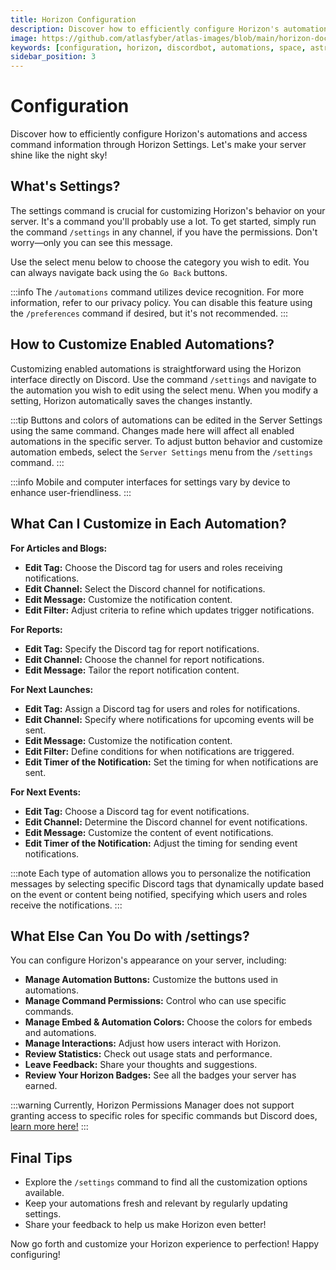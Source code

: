```yaml
---
title: Horizon Configuration
description: Discover how to efficiently configure Horizon's automations and access command information through Horizon Settings.
image: https://github.com/atlasfyber/atlas-images/blob/main/horizon-docs.jpg?raw=true
keywords: [configuration, horizon, discordbot, automations, space, astronomy, settings]
sidebar_position: 3
---
```


# Configuration

Discover how to efficiently configure Horizon's automations and access command information through Horizon Settings. Let's make your server shine like the night sky!

## What's Settings?

The settings command is crucial for customizing Horizon's behavior on your server. It's a command you'll probably use a lot. To get started, simply run the command `/settings` in any channel, if you have the permissions. Don't worry—only you can see this message.

Use the select menu below to choose the category you wish to edit. You can always navigate back using the `Go Back` buttons.

:::info
The `/automations` command utilizes device recognition. For more information, refer to our privacy policy. You can disable this feature using the `/preferences` command if desired, but it's not recommended.
:::

## How to Customize Enabled Automations?

Customizing enabled automations is straightforward using the Horizon interface directly on Discord. Use the command `/settings` and navigate to the automation you wish to edit using the select menu. When you modify a setting, Horizon automatically saves the changes instantly.

:::tip
Buttons and colors of automations can be edited in the Server Settings using the same command. Changes made here will affect all enabled automations in the specific server. To adjust button behavior and customize automation embeds, select the `Server Settings` menu from the `/settings` command.
:::

:::info
Mobile and computer interfaces for settings vary by device to enhance user-friendliness.
:::

## What Can I Customize in Each Automation?

**For Articles and Blogs:**
- **Edit Tag:** Choose the Discord tag for users and roles receiving notifications.
- **Edit Channel:** Select the Discord channel for notifications.
- **Edit Message:** Customize the notification content.
- **Edit Filter:** Adjust criteria to refine which updates trigger notifications.

**For Reports:**
- **Edit Tag:** Specify the Discord tag for report notifications.
- **Edit Channel:** Choose the channel for report notifications.
- **Edit Message:** Tailor the report notification content.

**For Next Launches:**
- **Edit Tag:** Assign a Discord tag for users and roles for notifications.
- **Edit Channel:** Specify where notifications for upcoming events will be sent.
- **Edit Message:** Customize the notification content.
- **Edit Filter:** Define conditions for when notifications are triggered.
- **Edit Timer of the Notification:** Set the timing for when notifications are sent.

**For Next Events:**
- **Edit Tag:** Choose a Discord tag for event notifications.
- **Edit Channel:** Determine the Discord channel for event notifications.
- **Edit Message:** Customize the content of event notifications.
- **Edit Timer of the Notification:** Adjust the timing for sending event notifications.

:::note
Each type of automation allows you to personalize the notification messages by selecting specific Discord tags that dynamically update based on the event or content being notified, specifying which users and roles receive the notifications.
:::

## What Else Can You Do with /settings?

You can configure Horizon's appearance on your server, including:

- **Manage Automation Buttons:** Customize the buttons used in automations.
- **Manage Command Permissions:** Control who can use specific commands.
- **Manage Embed & Automation Colors:** Choose the colors for embeds and automations.
- **Manage Interactions:** Adjust how users interact with Horizon.
- **Review Statistics:** Check out usage stats and performance.
- **Leave Feedback:** Share your thoughts and suggestions.
- **Review Your Horizon Badges:** See all the badges your server has earned.

:::warning
Currently, Horizon Permissions Manager does not support granting access to specific roles for specific commands but Discord does, [learn more here!](https://discord.com/blog/slash-commands-permissions-discord-apps-bots)
:::

## Final Tips

- Explore the `/settings` command to find all the customization options available.
- Keep your automations fresh and relevant by regularly updating settings.
- Share your feedback to help us make Horizon even better!

Now go forth and customize your Horizon experience to perfection! Happy configuring!
